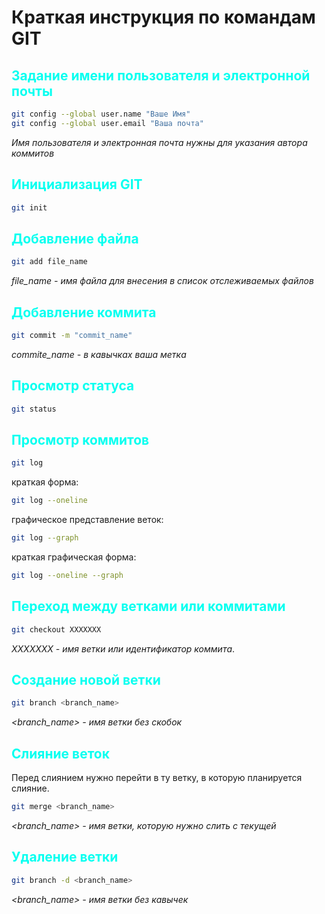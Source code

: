 # Краткая инструкция по командам GIT

## <font color = #07fff> Задание имени пользователя и электронной почты </font>

```sh
git config --global user.name "Ваше Имя"
git config --global user.email "Ваша почта"
```
*Имя пользователя и электронная почта нужны для указания автора коммитов*

## <font color = #07fff> Инициализация GIT </font>

```sh
git init
```
## <font color = #07fff> Добавление файла </font> 

```sh
git add file_name
```
*file_name - имя файла для внесения в список отслеживаемых файлов*

## <font color = #07fff> Добавление коммита </font>

```sh
git commit -m "commit_name"
```
*commite_name - в кавычках ваша метка*

## <font color = #07fff> Просмотр статуса </font>

```sh
git status
```

## <font color = #07fff> Просмотр коммитов </font>

```sh
git log
```
краткая форма:

```sh
git log --oneline
```
графическое представление веток:
```sh
git log --graph
```
краткая графическая форма:
```sh
git log --oneline --graph
```

## <font color = #07fff> Переход между ветками или коммитами </font>

```sh
git checkout XXXXXXX
```
*ХХХХХХХ - имя ветки или идентификатор коммита*.

## <font color = #07fff> Создание новой ветки </font> 

```sh
git branch <branch_name>
```
*<branch_name> - имя ветки без скобок*

## <font color = #07fff> Слияние веток </font>

Перед слиянием нужно перейти в ту ветку, в которую планируется слияние.

```sh
git merge <branch_name>
```
*<branch_name> - имя ветки, которую нужно слить с текущей*

## <font color = #07fff> Удаление ветки </font>

```sh
git branch -d <branch_name>
```
*<branch_name> - имя ветки без кавычек*
